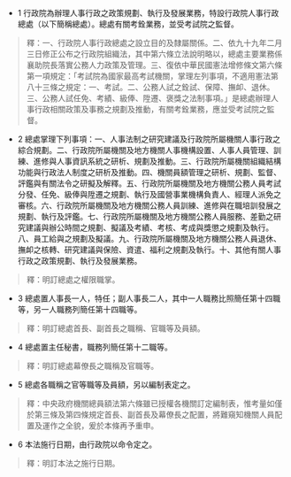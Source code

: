 * 1 行政院為辦理人事行政之政策規劃、執行及發展業務，特設行政院人事行政總處（以下簡稱總處）。總處有關考銓業務，並受考試院之監督。

> 釋：一、行政院人事行政總處之設立目的及隸屬關係。二、依九十九年二月三日修正公布之行政院組織法，其中第六條立法說明略以，總處主要業務係襄助院長落實公務人力政策及管理。三、復依中華民國憲法增修條文第六條第一項規定：「考試院為國家最高考試機關，掌理左列事項，不適用憲法第八十三條之規定：一、考試。二、公務人試之銓試、保障、撫卹、退休。三、公務人試任免、考績、級俸、陞遷、褒獎之法制事項。」是總處辦理人事行政相關政策及事務之規劃及推動，有關考銓業務，應並受考試院之監督。

* 2 總處掌理下列事項：一、人事法制之研究建議及行政院所屬機關人事行政之綜合規劃。二、行政院所屬機關及地方機關人事機構設置、人事人員管理、訓練、進修與人事資訊系統之研析、規劃及推動。三、行政院所屬機關組織結構功能與行政法人制度之研析及推動。四、機關員額管理之研析、規劃、監督、評鑑與有關法令之研擬及解釋。五、行政院所屬機關及地方機關公務人員考試分發、任免、級俸與陞遷之規劃、執行及國營事業機構負責人、經理人派免之審核。六、行政院所屬機關及地方機關公務人員訓練、進修與在職培訓發展之規劃、執行及評鑑。七、行政院所屬機關及地方機關公務人員服務、差勤之研究建議與辦公時間之規劃、擬議及考績、考核、考成與獎懲之規劃及執行。八、員工給與之規劃及擬議。九、行政院所屬機關及地方機關公務人員退休、撫卹之核轉、研究建議與保險、資遣、福利之規劃及執行。十、其他有關人事行政之政策規劃、執行及發展業務。

> 釋：明訂總處之權限職掌。

* 3 總處置人事長一人，特任；副人事長二人，其中一人職務比照簡任第十四職等，另一人職務列簡任第十四職等。

> 釋：明訂總處首長、副首長之職稱、官職等及員額。

* 4 總處置主任秘書，職務列簡任第十二職等。

> 釋：明訂總處幕僚長之職稱及官職等。

* 5 總處各職稱之官等職等及員額，另以編制表定之。

> 釋：中央政府機關總員額法第六條雖已授權各機關訂定編制表，惟考量如僅於第三條及第四條規定首長、副首長及幕僚長之配置，將難窺知機關人員配置及運作之全貌，爰於本條再予重申。

* 6 本法施行日期，由行政院以命令定之。

> 釋：明訂本法之施行日期。

